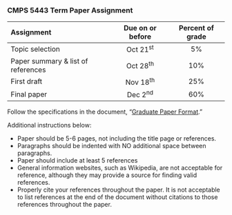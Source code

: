 ### CMPS 5443 Term Paper Assignment

| Assignment                        | Due on or before  	| Percent of grade |
|:--------------------------------- |:-------------------:|:----------------:|
| Topic selection	                  | Oct 21<sup>st</sup>	|       5%         |
| Paper summary & list of references| Oct 28<sup>th</sup> |	     10%         |
| First draft	                      | Nov 18<sup>th</sup>	|      25%         |
| Final paper                       |	Dec 2<sup>nd</sup>  |      60%         |

Follow the specifications in the document, “[Graduate Paper Format](http://cs.mwsu.edu/documents/GraduatePaperFormat.pdf).”  

Additional instructions below:
- Paper should be 5-6 pages, not including the title page or references.
- Paragraphs should be indented with NO additional space between paragraphs.
- Paper should include at least 5 references
- General information websites, such as Wikipedia, are not acceptable for reference, although they may provide a source for finding valid references.
- Properly cite your references throughout the paper.  It is not acceptable to list references at the end of the document without citations to those references throughout the paper.
